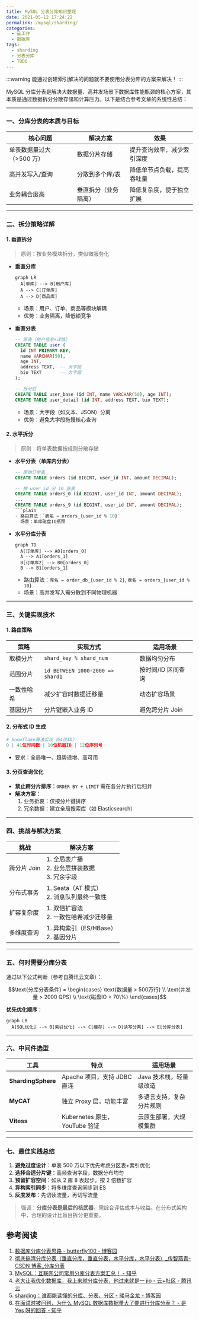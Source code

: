 ```yaml
---
title: MySQL 分表分库知识整理
date: 2021-05-12 17:24:22
permalink: /mysql/sharding/
categories:
  - 💻工作
  - 数据库
tags:
  - sharding
  - 分表分库
  - TODO
---
```

:::warning
能通过创建索引解决的问题就不要使用分表分库的方案来解决！
:::

MySQL 分库分表是解决大数据量、高并发场景下数据库性能瓶颈的核心方案，其本质是通过数据拆分分散存储和计算压力。以下是结合参考文章的系统性总结：

---

### **一、分库分表的本质与目标**
| **核心问题**             | **解决方案**                | **效果**                     |
|--------------------------|----------------------------|------------------------------|
| 单表数据量过大（>500 万） | 数据分片存储               | 提升查询效率，减少索引深度    |
| 高并发写入/查询          | 分散到多个库/表            | 降低单节点负载，提高吞吐量    |
| 业务耦合度高             | 垂直拆分（业务隔离）       | 降低复杂度，便于独立扩展      |

---

### **二、拆分策略详解**
#### **1. 垂直拆分**
> 原则：按业务模块拆分，类似微服务化
- **垂直分库**  
  ```mermaid
  graph LR
    A[单库] --> B[用户库]
    A --> C[订单库]
    A --> D[商品库]
  ```
  - 场景：用户、订单、商品等模块解耦
  - 优势：业务隔离，降低锁竞争

- **垂直分表**  
  ```sql
  -- 原表（用户信息+详情）
  CREATE TABLE user (
    id INT PRIMARY KEY,
    name VARCHAR(50),
    age INT,
    address TEXT,  -- 大字段
    bio TEXT       -- 大字段
  );
  
  -- 拆分后
  CREATE TABLE user_base (id INT, name VARCHAR(50), age INT);
  CREATE TABLE user_detail (id INT, address TEXT, bio TEXT);
  ```
  - 场景：大字段（如文本、JSON）分离
  - 优势：避免大字段拖慢核心查询

#### **2. 水平拆分**
> 原则：将单表数据按规则分散存储
- **水平分表（单库内分表）**  
  ```sql
  -- 原始订单表
  CREATE TABLE orders (id BIGINT, user_id INT, amount DECIMAL);
  
  -- 按 user_id 分 10 张表
  CREATE TABLE orders_0 (id BIGINT, user_id INT, amount DECIMAL);
  ...
  CREATE TABLE orders_9 (id BIGINT, user_id INT, amount DECIMAL);
  ```plain
  - 路由算法：`表名 = orders_{user_id % 10}`
  - 场景：单库磁盘IO瓶颈

- **水平分库分表**  
  ```mermaid
  graph TD
    A[订单库] --> A0[orders_0]
    A --> A1[orders_1]
    B[订单库2] --> B0[orders_0]
    B --> B1[orders_1]
  ```
  - 路由算法：`库名 = order_db_{user_id % 2}`, `表名 = orders_{user_id % 10}`
  - 场景：高并发写入需分散到不同物理机器

---

### **三、关键实现技术**
#### **1. 路由策略**
| **策略**        | **实现方式**                     | **适用场景**               |
|-----------------|----------------------------------|---------------------------|
| 取模分片        | `shard_key % shard_num`          | 数据均匀分布              |
| 范围分片        | `id BETWEEN 1000-2000 => shard1` | 按时间/ID 区间查询         |
| 一致性哈希      | 减少扩容时数据迁移量             | 动态扩容场景              |
| 基因分片        | 分片键嵌入业务 ID                 | 避免跨分片 Join            |

#### **2. 分布式 ID 生成**
```python
# Snowflake算法实现（64位ID）
0 | 41位时间戳 | 10位机器ID | 12位序列号
```
- 要求：全局唯一、趋势递增、高可用

#### **3. 分页查询优化**
- **禁止跨分片排序**：`ORDER BY + LIMIT` 需在各分片执行后归并
- **解决方案**：
  1. 业务折衷：仅按分片键排序
  2. 冗余数据：建立全局搜索库（如 Elasticsearch）

---

### **四、挑战与解决方案**
| **挑战**             | **解决方案**                                  |
|----------------------|---------------------------------------------|
| 跨分片 Join           | 1. 全局表广播<br>2. 业务层拼装数据<br>3. 冗余字段 |
| 分布式事务           | 1. Seata（AT 模式）<br>2. 消息队列最终一致性     |
| 扩容复杂度           | 1. 双倍扩容法<br>2. 一致性哈希减少迁移量        |
| 多维度查询           | 1. 异构索引（ES/HBase）<br>2. 基因分片          |

---

### **五、何时需要分库分表**
通过以下公式判断（参考自腾讯云文章）：
```math
\text{分库分表条件} = \begin{cases} 
\text{数据量 > 500万行} \\
\text{并发量 > 2000 QPS} \\
\text{磁盘IO > 70\%} 
\end{cases}
```
**优先优化顺序**：  
```mermaid
graph LR
  A[SQL优化] --> B[索引优化] --> C[缓存] --> D[读写分离] --> E[分库分表]
```

---

### **六、中间件选型**
| **工具**         | 特点                          | 适用场景                  |
|------------------|-------------------------------|-------------------------|
| **ShardingSphere** | Apache 项目，支持 JDBC 直连       | Java 技术栈，轻量级改造    |
| **MyCAT**        | 独立 Proxy 层，功能丰富          | 多语言支持，复杂分片规则  |
| **Vitess**       | Kubernetes 原生，YouTube 验证    | 云原生部署，大规模集群    |

---

### **七、最佳实践总结**
1. **避免过度设计**：单表 500 万以下优先考虑分区表+索引优化
2. **选择合适分片键**：高频查询字段，数据分布均匀
3. **预留扩容空间**：如从 2 库 8 表起步，按 2 倍数扩容
4. **异构索引同步**：将多维度查询同步到 ES
5. **灰度发布**：先切读流量，再切写流量

> 强调：**分库分表是最后的核武器**，需综合评估成本与收益。在分布式架构中，合理的设计比盲目拆分更重要。

## 参考阅读

1. [数据库分库分表思路 - butterfly100 - 博客园](https://www.cnblogs.com/butterfly100/p/9034281.html)
2. [彻底搞清分库分表（垂直分库，垂直分表，水平分库，水平分表）_传智燕青-CSDN 博客_分库分表](https://blog.csdn.net/weixin_44062339/article/details/100491744)
3. [MySQL：互联网公司常用分库分表方案汇总！ - 知乎](https://zhuanlan.zhihu.com/p/137368446)
4. [老大让我优化数据库，我上来就分库分表，他过来就是一 jio - 云+社区 - 腾讯云](https://cloud.tencent.com/developer/article/1821253)
5. [sharding：谁都能读懂的分库、分表、分区 - 骏马金龙 - 博客园](https://www.cnblogs.com/f-ck-need-u/p/9388407.html)
6. [在面试时被问到，为什么 MySQL 数据库数据量大了要进行分库分表？ - 是 Yes 呀的回答 - 知乎](https://www.zhihu.com/question/459955079/answer/1949098113)
